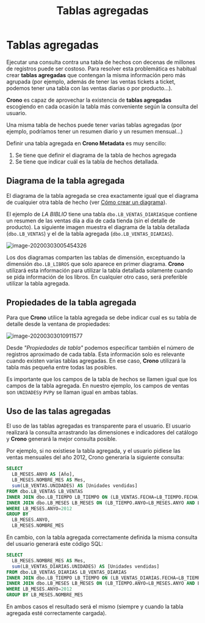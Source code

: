 ﻿---
title: Tablas agregadas
sidebarDepth: 2
position: 8
Autogenerated: true
---

# Tablas agregadas

Ejecutar una consulta contra una tabla de hechos con decenas de millones de registros puede ser costoso. Para resolver esta problemática es habitual crear **tablas agregadas** que contengan la misma información pero más agrupada (por ejemplo, además de tener las ventas tickets a ticket, podemos tener una tabla con las ventas diarias o por producto...).

**Crono** es capaz de aprovechar la existencia de **tablas agregadas** escogiendo en cada ocasión la tabla más conveniente según la consulta del usuario.

Una misma tabla de hechos puede tener varias tablas agregadas (por ejemplo, podríamos tener un resumen diario y un resumen mensual...)

Definir una tabla agregada en **Crono Metadata** es muy sencillo:

1. Se tiene que definir el diagrama de la tabla de hechos agregada
2. Se tiene que indicar cuál es la tabla de hechos detallada.



## Diagrama de la tabla agregada

El diagrama de la tabla agregada se crea exactamente igual que el diagrama de cualquier otra tabla de hecho (ver [Cómo crear un diagrama](#como-crear-un-diagrama)).

El ejemplo de *LA BIBLIO* tiene una tabla `dbo.LB_VENTAS_DIARIAS`que contiene un resumen de las ventas día a día de cada tienda (sin el detalle de producto). La siguiente imagen muestra el diagrama de la tabla detallada (`dbo.LB_VENTAS`) y el de la tabla agregada (`dbo.LB_VENTAS_DIARIAS`).

![image-20200303005454326](/images/catalogo19.png)

Los dos diagramas comparten las tablas de dimensión, exceptuando la dimensión `dbo.LB_LIBROS` que solo aparece en primer diagrama. **Crono** utilizará esta información para utilizar la tabla detallada solamente cuando se pida información de los libros. En cualquier otro caso, será preferible utilizar la tabla agregada.

## Propiedades de la tabla agregada

Para que **Crono** utilice la tabla agregada se debe indicar cual es su tabla de detalle desde la ventana de propiedades:

![image-20200303010911577](/images/catalogo20.png)

Desde _"Propiedades de tabla"_ podemos especificar también el número de registros aproximado de cada tabla. Esta información solo es relevante cuando existen varias tablas agregadas. En ese caso, **Crono** utilizará la tabla más pequeña entre todas las posibles.

Es importante que los campos de la tabla de hechos se llamen igual que los campos de la tabla agregada. En nuestro ejemplo, los campos de ventas son `UNIDADES`y `PVP`y se llaman igual en ambas tablas.



## Uso de las talas agregadas

El uso de las tablas agregadas es transparente para el usuario. El usuario realizará la consulta arrastrando las dimensiones e indicadores del catálogo y **Crono** generará la mejor consulta posible.

Por ejemplo, si no existiese la tabla agregada, y el usuario pidiese las ventas mensuales del año 2012, Crono generaría la siguiente consulta:



```sql
SELECT
  LB_MESES.ANYO AS [Año],
  LB_MESES.NOMBRE_MES AS Mes,
  sum(LB_VENTAS.UNIDADES) AS [Unidades vendidas]
FROM dbo.LB_VENTAS LB_VENTAS
INNER JOIN dbo.LB_TIEMPO LB_TIEMPO ON (LB_VENTAS.FECHA=LB_TIEMPO.FECHA)
INNER JOIN dbo.LB_MESES LB_MESES ON (LB_TIEMPO.ANYO=LB_MESES.ANYO AND LB_TIEMPO.MES=LB_MESES.MES)
WHERE LB_MESES.ANYO=2012
GROUP BY
  LB_MESES.ANYO,
  LB_MESES.NOMBRE_MES
```

En cambio, con la tabla agregada correctamente definida la misma consulta del usuario generará este código SQL:

```sql
SELECT
  LB_MESES.NOMBRE_MES AS Mes,
  sum(LB_VENTAS_DIARIAS.UNIDADES) AS [Unidades vendidas]
FROM dbo.LB_VENTAS_DIARIAS LB_VENTAS_DIARIAS
INNER JOIN dbo.LB_TIEMPO LB_TIEMPO ON (LB_VENTAS_DIARIAS.FECHA=LB_TIEMPO.FECHA)
INNER JOIN dbo.LB_MESES LB_MESES ON (LB_TIEMPO.ANYO=LB_MESES.ANYO AND LB_TIEMPO.MES=LB_MESES.MES)
WHERE LB_MESES.ANYO=2012
GROUP BY LB_MESES.NOMBRE_MES
```



En ambos casos el resultado será el mismo (siempre y cuando la tabla agregada esté correctamente cargada).
